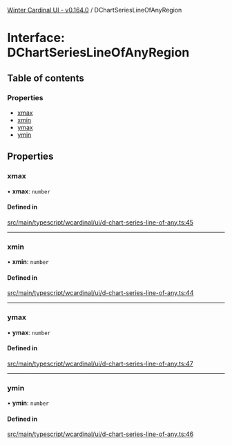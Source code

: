 [Winter Cardinal UI - v0.164.0](../index.md) / DChartSeriesLineOfAnyRegion

# Interface: DChartSeriesLineOfAnyRegion

## Table of contents

### Properties

- [xmax](DChartSeriesLineOfAnyRegion.md#xmax)
- [xmin](DChartSeriesLineOfAnyRegion.md#xmin)
- [ymax](DChartSeriesLineOfAnyRegion.md#ymax)
- [ymin](DChartSeriesLineOfAnyRegion.md#ymin)

## Properties

### xmax

• **xmax**: `number`

#### Defined in

[src/main/typescript/wcardinal/ui/d-chart-series-line-of-any.ts:45](https://github.com/winter-cardinal/winter-cardinal-ui/blob/v0.164.0/src/main/typescript/wcardinal/ui/d-chart-series-line-of-any.ts#L45)

___

### xmin

• **xmin**: `number`

#### Defined in

[src/main/typescript/wcardinal/ui/d-chart-series-line-of-any.ts:44](https://github.com/winter-cardinal/winter-cardinal-ui/blob/v0.164.0/src/main/typescript/wcardinal/ui/d-chart-series-line-of-any.ts#L44)

___

### ymax

• **ymax**: `number`

#### Defined in

[src/main/typescript/wcardinal/ui/d-chart-series-line-of-any.ts:47](https://github.com/winter-cardinal/winter-cardinal-ui/blob/v0.164.0/src/main/typescript/wcardinal/ui/d-chart-series-line-of-any.ts#L47)

___

### ymin

• **ymin**: `number`

#### Defined in

[src/main/typescript/wcardinal/ui/d-chart-series-line-of-any.ts:46](https://github.com/winter-cardinal/winter-cardinal-ui/blob/v0.164.0/src/main/typescript/wcardinal/ui/d-chart-series-line-of-any.ts#L46)
